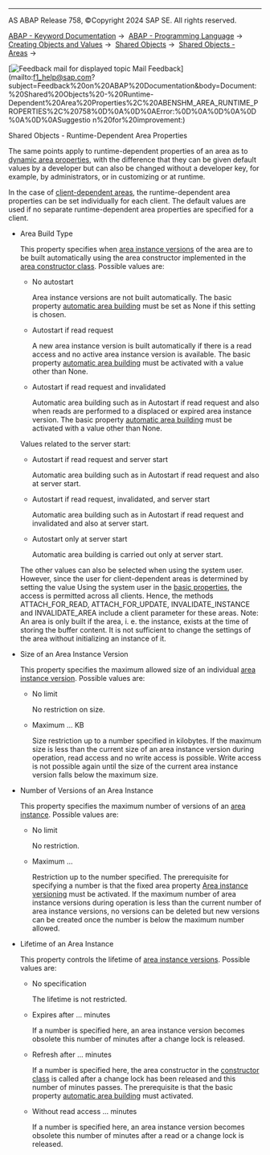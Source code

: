   

* * *

AS ABAP Release 758, ©Copyright 2024 SAP SE. All rights reserved.

[ABAP - Keyword Documentation](https://help.sap.com/doc/abapdocu_758_index_htm/7.58/en-US/abenabap.htm) →  [ABAP - Programming Language](https://help.sap.com/doc/abapdocu_758_index_htm/7.58/en-US/abenabap_reference.htm) →  [Creating Objects and Values](https://help.sap.com/doc/abapdocu_758_index_htm/7.58/en-US/abencreate_objects.htm) →  [Shared Objects](https://help.sap.com/doc/abapdocu_758_index_htm/7.58/en-US/abenabap_shared_objects.htm) →  [Shared Objects - Areas](https://help.sap.com/doc/abapdocu_758_index_htm/7.58/en-US/abenshm_areas.htm) → 

 [![](Mail.gif?object=Mail.gif "Feedback mail for displayed topic") Mail Feedback](mailto:f1_help@sap.com?subject=Feedback%20on%20ABAP%20Documentation&body=Document:%20Shared%20Objects%20-%20Runtime-Dependent%20Area%20Properties%2C%20ABENSHM_AREA_RUNTIME_PROPERTIES%2C%20758%0D%0A%0D%0AError:%0D%0A%0D%0A%0D%0A%0D%0ASuggestio
n%20for%20improvement:)

Shared Objects - Runtime-Dependent Area Properties

The same points apply to runtime-dependent properties of an area as to [dynamic area properties](https://help.sap.com/doc/abapdocu_758_index_htm/7.58/en-US/abenshm_area_dynamic_properties.htm), with the difference that they can be given default values by a developer but can also be changed without a developer key, for example, by administrators, or in customizing or at runtime.

In the case of [client-dependent areas](https://help.sap.com/doc/abapdocu_758_index_htm/7.58/en-US/abenshm_area_basic_properties.htm), the runtime-dependent area properties can be set individually for each client. The default values are used if no separate runtime-dependent area properties are specified for a client.

-   Area Build Type
    
    This property specifies when [area instance versions](https://help.sap.com/doc/abapdocu_758_index_htm/7.58/en-US/abenarea_instance_version_glosry.htm "Glossary Entry") of the area are to be built automatically using the area constructor implemented in the [area constructor class](https://help.sap.com/doc/abapdocu_758_index_htm/7.58/en-US/abenshm_area_constructor_class.htm). Possible values are:
    
    -   No autostart
        
        Area instance versions are not built automatically. The basic property [automatic area building](https://help.sap.com/doc/abapdocu_758_index_htm/7.58/en-US/abenshm_area_basic_properties.htm) must be set as None if this setting is chosen.
        
    -   Autostart if read request
        
        A new area instance version is built automatically if there is a read access and no active area instance version is available. The basic property [automatic area building](https://help.sap.com/doc/abapdocu_758_index_htm/7.58/en-US/abenshm_area_basic_properties.htm) must be activated with a value other than None.
        
    -   Autostart if read request and invalidated
        
        Automatic area building such as in Autostart if read request and also when reads are performed to a displaced or expired area instance version. The basic property [automatic area building](https://help.sap.com/doc/abapdocu_758_index_htm/7.58/en-US/abenshm_area_basic_properties.htm) must be activated with a value other than None.
        
    
    Values related to the server start:
    
    -   Autostart if read request and server start
        
        Automatic area building such as in Autostart if read request and also at server start.
        
    -   Autostart if read request, invalidated, and server start
        
        Automatic area building such as in Autostart if read request and invalidated and also at server start.
        
    -   Autostart only at server start
        
        Automatic area building is carried out only at server start.
        
    
    The other values can also be selected when using the system user. However, since the user for client-dependent areas is determined by setting the value Using the system user in the [basic properties](https://help.sap.com/doc/abapdocu_758_index_htm/7.58/en-US/abenshm_area_basic_properties.htm), the access is permitted across all clients. Hence, the methods ATTACH\_FOR\_READ, ATTACH\_FOR\_UPDATE, INVALIDATE\_INSTANCE and INVALIDATE\_AREA include a client parameter for these areas. Note: An area is only built if the area, i. e. the instance, exists at the time of storing the buffer content. It is not sufficient to change the settings of the area without initializing an instance of it.
    
-   Size of an Area Instance Version
    
    This property specifies the maximum allowed size of an individual [area instance version](https://help.sap.com/doc/abapdocu_758_index_htm/7.58/en-US/abenarea_instance_version_glosry.htm "Glossary Entry"). Possible values are:
    
    -   No limit
        
        No restriction on size.
        
    -   Maximum ... KB
        
        Size restriction up to a number specified in kilobytes. If the maximum size is less than the current size of an area instance version during operation, read access and no write access is possible. Write access is not possible again until the size of the current area instance version falls below the maximum size.
        
-   Number of Versions of an Area Instance
    
    This property specifies the maximum number of versions of an [area instance](https://help.sap.com/doc/abapdocu_758_index_htm/7.58/en-US/abenarea_instance_glosry.htm "Glossary Entry"). Possible values are:
    
    -   No limit
        
        No restriction.
        
    -   Maximum ...
        
        Restriction up to the number specified. The prerequisite for specifying a number is that the fixed area property [Area instance versioning](https://help.sap.com/doc/abapdocu_758_index_htm/7.58/en-US/abenshm_area_fixed_properties.htm) must be activated. If the maximum number of area instance versions during operation is less than the current number of area instance versions, no versions can be deleted but new versions can be created once the number is below the maximum number allowed.
        
-   Lifetime of an Area Instance
    
    This property controls the lifetime of [area instance versions](https://help.sap.com/doc/abapdocu_758_index_htm/7.58/en-US/abenarea_instance_version_glosry.htm "Glossary Entry"). Possible values are:
    
    -   No specification
        
        The lifetime is not restricted.
        
    -   Expires after ... minutes
        
        If a number is specified here, an area instance version becomes obsolete this number of minutes after a change lock is released.
        
    -   Refresh after ... minutes
        
        If a number is specified here, the area constructor in the [constructor class](https://help.sap.com/doc/abapdocu_758_index_htm/7.58/en-US/abenshm_area_dynamic_properties.htm) is called after a change lock has been released and this number of minutes passes. The prerequisite is that the basic property [automatic area building](https://help.sap.com/doc/abapdocu_758_index_htm/7.58/en-US/abenshm_area_basic_properties.htm) must activated.
        
    -   Without read access ... minutes
        
        If a number is specified here, an area instance version becomes obsolete this number of minutes after a read or a change lock is released.